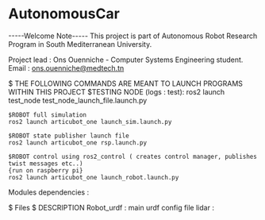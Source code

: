 # AutonomousCar
-----Welcome Note-----
This project is part of Autonomous Robot Research Program in South Mediterranean University.

Project lead : Ons Ouenniche - Computer Systems Engineering student.
Email : ons.ouenniche@medtech.tn 

$ THE FOLLOWING COMMANDS ARE MEANT TO LAUNCH PROGRAMS WITHIN THIS PROJECT 
    $TESTING NODE (logs : test): 
    ros2 launch test_node test_node_launch_file.launch.py

    $ROBOT full simulation 
    ros2 launch articubot_one launch_sim.launch.py 
    
    $ROBOT state publisher launch file
    ros2 launch articubot_one rsp.launch.py

    $ROBOT control using ros2_control ( creates control manager, publishes twist messages etc..)
    {run on raspberry pi}
    ros2 launch articubot_one launch_robot.launch.py 

Modules dependencies : 
    
$ Files 
    $ DESCRIPTION 
        Robot_urdf : main urdf config file 
        lidar :  

